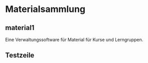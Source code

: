 # Materialsammlung
## material1

Eine Verwaltungssoftware für Material für Kurse und Lerngruppen.


## Testzeile
